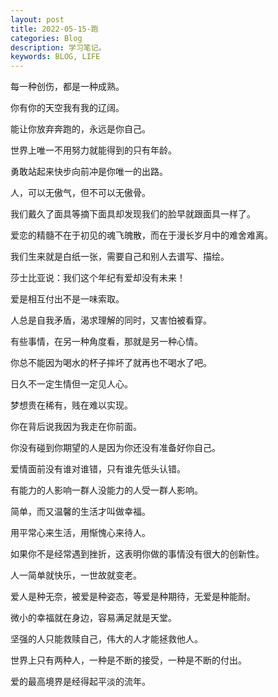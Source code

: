 ```yaml
---
layout: post
title: 2022-05-15-跑
categories: Blog
description: 学习笔记。
keywords: BLOG, LIFE
---
```


每一种创伤，都是一种成熟。

你有你的天空我有我的辽阔。

能让你放弃奔跑的，永远是你自己。

世界上唯一不用努力就能得到的只有年龄。

勇敢站起来快步向前冲是你唯一的出路。

人，可以无傲气，但不可以无傲骨。

我们戴久了面具等摘下面具却发现我们的脸早就跟面具一样了。

爱恋的精髓不在于初见的魂飞魄散，而在于漫长岁月中的难舍难离。

我们生来就是白纸一张，需要自己和别人去谱写、描绘。

莎士比亚说：我们这个年纪有爱却没有未来！

爱是相互付出不是一味索取。

人总是自我矛盾，渴求理解的同时，又害怕被看穿。

有些事情，在另一种角度看，那就是另一种心情。

你总不能因为喝水的杯子摔坏了就再也不喝水了吧。

日久不一定生情但一定见人心。

梦想贵在稀有，贱在难以实现。

你在背后说我因为我走在你前面。

你没有碰到你期望的人是因为你还没有准备好你自己。

爱情面前没有谁对谁错，只有谁先低头认错。

有能力的人影响一群人没能力的人受一群人影响。

简单，而又温馨的生活才叫做幸福。

用平常心来生活，用惭愧心来待人。

如果你不是经常遇到挫折，这表明你做的事情没有很大的创新性。

人一简单就快乐，一世故就变老。

爱人是种无奈，被爱是种姿态，等爱是种期待，无爱是种能耐。

微小的幸福就在身边，容易满足就是天堂。

坚强的人只能救赎自己，伟大的人才能拯救他人。

世界上只有两种人，一种是不断的接受，一种是不断的付出。

爱的最高境界是经得起平淡的流年。